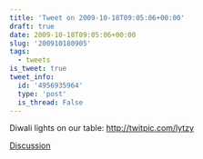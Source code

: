 ```yaml
---
title: 'Tweet on 2009-10-18T09:05:06+00:00'
draft: true
date: 2009-10-18T09:05:06+00:00
slug: '200910180905'
tags:
  - tweets
is_tweet: true
tweet_info:
  id: '4956935964'
  type: 'post'
  is_thread: False
---
```




Diwali lights on our table:  http://twitpic.com/lytzy

[Discussion](https://x.com/sytelus/status/4956935964)
